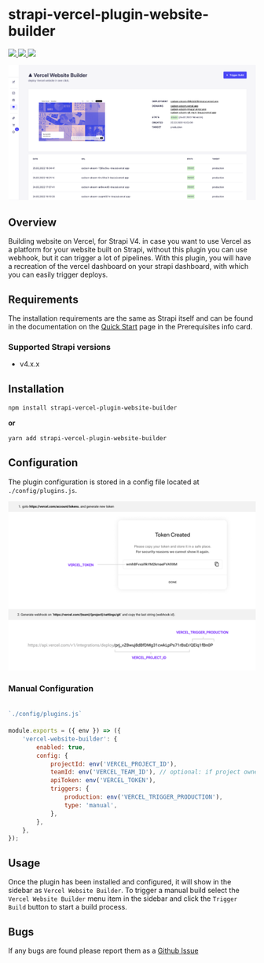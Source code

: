 # strapi-vercel-plugin-website-builder

<p>
    <!-- <a href="https://github.com/f00b4r/strapi-vercel-website-builder/actions">
        <img src="https://badgen.net/github/checks/f00b4r/strapi-vercel-website-builder">
    </a> -->
    <a href="https://www.npmjs.com/package/strapi-vercel-website-builder">
        <img src="https://badgen.net/npm/v/strapi-vercel-website-builder">
    </a>
    <a href="https://www.npmjs.com/package/strapi-vercel-website-builder">
        <img src="https://badgen.net/npm/dt/strapi-vercel-website-builder">
    </a>
    <a href="/LICENSE">
        <img src="https://badgen.net/github/license/karnpapon/strapi-vercel-website-builder">
    </a>
</p>

![](./docs/screenshot.png)

## Overview 

Building website on Vercel, for Strapi V4. in case you want to use Vercel as a platform for your website built on Strapi, without this plugin you can use webhook, but it can trigger a lot of pipelines. With this plugin, you will have a recreation of the vercel dashboard on your strapi dashboard, with which you can easily trigger deploys.

## Requirements

The installation requirements are the same as Strapi itself and can be found in the documentation on the [Quick Start](https://strapi.io/documentation/developer-docs/latest/getting-started/quick-start.html) page in the Prerequisites info card.

### Supported Strapi versions

- v4.x.x

## Installation

```sh
npm install strapi-vercel-plugin-website-builder
```

**or**

```sh
yarn add strapi-vercel-plugin-website-builder
```

## Configuration

The plugin configuration is stored in a config file located at `./config/plugins.js`.

![](./docs/config_0.png)
![](./docs/config_1.png)

### Manual Configuration

```javascript

`./config/plugins.js`

module.exports = ({ env }) => ({
	'vercel-website-builder': {
		enabled: true,
		config: {
			projectId: env('VERCEL_PROJECT_ID'),
			teamId: env('VERCEL_TEAM_ID'), // optional: if project owner is a team
			apiToken: env('VERCEL_TOKEN'),
			triggers: {
				production: env('VERCEL_TRIGGER_PRODUCTION'),
				type: 'manual',
			},
		},
	},
});
```

## Usage

Once the plugin has been installed and configured, it will show in the sidebar as `Vercel Website Builder`.
To trigger a manual build select the `Vercel Website Builder` menu item in the sidebar and click
the `Trigger Build` button to start a build process.

## Bugs

If any bugs are found please report them as a [Github Issue](https://github.com/karnpapon/strapi-vercel-plugin-website-builder/issues)
